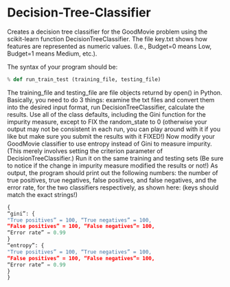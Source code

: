 # Decision-Tree-Classifier
Creates a decision tree classifier for the
GoodMovie problem using the scikit-learn function DecisionTreeClassifier.
The file key.txt shows how features are represented as numeric values. (I.e.,
Budget=0 means Low, Budget=1 means Medium, etc.).  

The syntax of your program should be:  

```python
% def run_train_test (training_file, testing_file)
```  

The training_file and testing_file are file objects returnd by open() in
Python. Basically, you need to do 3 things: examine the txt files and convert them into
the desired input format, run DecisionTreeClassifier, calculate the results.
Use all of the class defaults, including the Gini function for the impurity measure, except to FIX
the random_state to 0 (otherwise your output may not be consistent in each run, you can
play around with it if you like but make sure you submit the results with it FIXED!)
Now modify your GoodMovie classifier to use entropy instead of Gini to measure
impurity. (This merely involves setting the criterion parameter of
DecisionTreeClassifier.) Run it on the same training and testing sets
(Be sure to notice if the change in impurity measure modified the results or not!)
As output, the program should print out the following numbers: the number of true
positives, true negatives, false positives, and false negatives, and the error rate, for the
two classifiers respectively, as shown here: (keys should match the exact strings!)  
```python
{
“gini”: {
"True positives” = 100, “True negatives” = 100,
“False positives” = 100, “False negatives”= 100,
“Error rate” = 0.99
}
“entropy”: {
"True positives” = 100, “True negatives” = 100,
“False positives” = 100, “False negatives”= 100,
“Error rate” = 0.99
}
}
```
